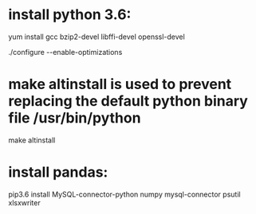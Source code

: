 # install python 3.6:

yum install gcc bzip2-devel libffi-devel openssl-devel 

./configure --enable-optimizations 
 
# make altinstall is used to prevent replacing the default python binary file /usr/bin/python

make altinstall 

# install pandas:

pip3.6 install MySQL-connector-python numpy mysql-connector psutil xlsxwriter 


